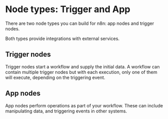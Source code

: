# Node types: Trigger and App

There are two node types you can build for n8n: app nodes and trigger nodes.

Both types provide integrations with external services. 

## Trigger nodes

Trigger nodes start a workflow and supply the initial data. A workflow can contain multiple trigger nodes but with each execution, only one of them will execute, depending on the triggering event.

## App nodes

App nodes perform operations as part of your workflow. These can include manipulating data, and triggering events in other systems.

